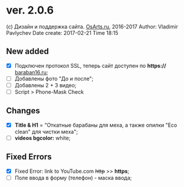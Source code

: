 # ver. 2.0.6  
 (c) Дизайн и поддержка сайта. [OsArts.ru](https://OsArts.ru), 2016-2017
 Author: Vladimir Pavlychev
 Date create: 2017-02-21
 Time 18:15

## New added
 + [x] Подключен протокол SSL, теперь сайт доступен по **https://** [baraban16.ru](https://baraban16.ru);
 + [ ] Добавлены фото "До и после";
 + [ ] Добавлены 2 + 3 видео;
 + [ ] Script > Phone-Mask Check

## Changes
 + [x] **Title & H1** = "Откатные барабаны для меха, а также опилки "Eco clean" для чистки меха"; 
 + [ ] **videos bgcolor:** white;

## Fixed Errors
 + [x] Fixed Error: link to YouTube.com ~~http~~ >> **https**;
 + [ ] Поле ввода в форму (телефон) - маска ввода;